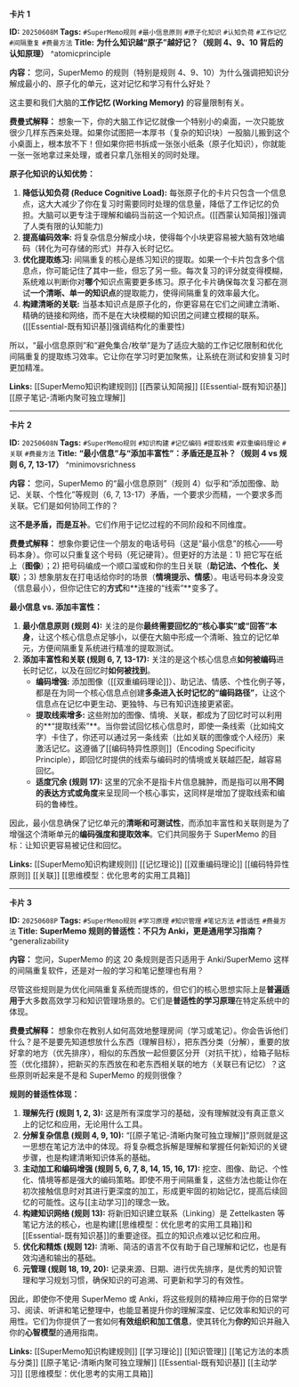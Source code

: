 
**卡片 1**

**ID:** `20250608M`
**Tags:** `#SuperMemo规则` `#最小信息原则` `#原子化知识` `#认知负荷` `#工作记忆` `#间隔重复` `#费曼方法`
**Title:** **为什么知识越“原子”越好记？（规则 4、9、10 背后的认知原理）** ^atomicprinciple

**内容：**
您问，SuperMemo 的规则（特别是规则 4、9、10）为什么强调把知识分解成最小的、原子化的单元，这对记忆和学习有什么好处？

这主要和我们大脑的**工作记忆 (Working Memory)** 的容量限制有关。

**费曼式解释：** 想象一下，你的大脑工作记忆就像一个特别小的桌面，一次只能放很少几样东西来处理。如果你试图把一本厚书（复杂的知识块）一股脑儿搬到这个小桌面上，根本放不下！但如果你把书拆成一张张小纸条（原子化知识），你就能一张一张地拿过来处理，或者只拿几张相关的同时处理。

**原子化知识的认知优势：**

1.  **降低认知负荷 (Reduce Cognitive Load):** 每张原子化的卡片只包含一个信息点，这大大减少了你在复习时需要同时处理的信息量，降低了工作记忆的负担。大脑可以更专注于理解和编码当前这一个知识点。([[西蒙认知简报]]强调了人类有限的认知能力)
2.  **提高编码效率:** 将复杂信息分解成小块，使得每个小块更容易被大脑有效地编码（转化为可存储的形式）并存入长时记忆。
3.  **优化提取练习:** 间隔重复的核心是练习知识的提取。如果一个卡片包含多个信息点，你可能记住了其中一些，但忘了另一些。每次复习的评分就变得模糊，系统难以判断你对**哪个**知识点需要更多练习。原子化卡片确保每次复习都在测试**一个清晰、单一的知识点**的提取能力，使得间隔重复的效率最大化。
4.  **构建清晰的关联:** 当基本知识点是原子化的，你更容易在它们之间建立清晰、精确的链接和网络，而不是在大块模糊的知识团之间建立模糊的联系。([[Essential-既有知识基]]强调结构化的重要性)

所以，“最小信息原则”和“避免集合/枚举”是为了适应大脑的工作记忆限制和优化间隔重复的提取练习效率。它让你在学习时更加聚焦，让系统在测试和安排复习时更加精准。

**Links:** [[SuperMemo知识构建规则]] [[西蒙认知简报]] [[Essential-既有知识基]] [[原子笔记-清晰内聚可独立理解]] 

---

**卡片 2**

**ID:** `20250608N`
**Tags:** `#SuperMemo规则` `#知识构建` `#记忆编码` `#提取线索` `#双重编码理论` `#关联` `#费曼方法`
**Title:** **“最小信息”与“添加丰富性”：矛盾还是互补？（规则 4 vs 规则 6, 7, 13-17）** ^minimovsrichness

**内容：**
您问，SuperMemo 的“最小信息原则”（规则 4）似乎和“添加图像、助记、关联、个性化”等规则（6, 7, 13-17）矛盾，一个要求少而精，一个要求多而关联。它们是如何协同工作的？

这**不是矛盾，而是互补**。它们作用于记忆过程的不同阶段和不同维度。

**费曼式解释：** 想象你要记住一个朋友的电话号码（这是“最小信息”的核心——号码本身）。你可以只重复这个号码（死记硬背）。但更好的方法是：1) 把它写在纸上（**图像**）；2) 把号码编成一个顺口溜或和你的生日关联（**助记法、个性化、关联**）；3) 想象朋友在打电话给你时的场景（**情境提示、情感**）。电话号码本身没变（信息最小），但你记住它的**方式**和**连接的“线索”**变多了。

**最小信息 vs. 添加丰富性：**

1.  **最小信息原则 (规则 4):** 关注的是你**最终需要回忆的“核心事实”或“回答”本身**，让这个核心信息点足够小，以便在大脑中形成一个清晰、独立的记忆单元，方便间隔重复系统进行精准的提取测试。
2.  **添加丰富性和关联 (规则 6, 7, 13-17):** 关注的是这个核心信息点**如何被编码**进长时记忆，以及在回忆时**如何被找到**。
    *   **编码增强:** 添加图像（[[双重编码理论]]）、助记法、情感、个性化例子等，都是在为同一个核心信息点创建**多条进入长时记忆的“编码路径”**，让这个信息点在记忆中更生动、更独特、与已有知识连接更紧密。
    *   **提取线索增多:** 这些附加的图像、情境、关联，都成为了回忆时可以利用的**“提取线索”**。当你尝试回忆核心信息时，即使一条线索（比如纯文字）卡住了，你还可以通过另一条线索（比如关联的图像或个人经历）来激活记忆。这遵循了[[编码特异性原则]]（Encoding Specificity Principle），即回忆时提供的线索与编码时的情境或关联越匹配，越容易回忆。
    *   **适度冗余 (规则 17):** 这里的冗余不是指卡片信息臃肿，而是指可以用**不同的表达方式或角度**来呈现同一个核心事实，这同样是增加了提取线索和编码的鲁棒性。

因此，最小信息确保了记忆单元的**清晰和可测试性**，而添加丰富性和关联则是为了增强这个清晰单元的**编码强度和提取效率**。它们共同服务于 SuperMemo 的目标：让知识更容易被记住和回忆。

**Links:** [[SuperMemo知识构建规则]] [[记忆理论]] [[双重编码理论]] [[编码特异性原则]] [[关联]] [[思维模型：优化思考的实用工具箱]]

---

**卡片 3**

**ID:** `20250608P`
**Tags:** `#SuperMemo规则` `#学习原理` `#知识管理` `#笔记方法` `#普适性` `#费曼方法`
**Title:** **SuperMemo 规则的普适性：不只为 Anki，更是通用学习指南？** ^generalizability

**内容：**
您问，SuperMemo 的这 20 条规则是否只适用于 Anki/SuperMemo 这样的间隔重复软件，还是对一般的学习和笔记整理也有用？

尽管这些规则是为优化间隔重复系统而提炼的，但它们的核心思想实际上是**普遍适用于**大多数高效学习和知识管理场景的。它们是**普适性的学习原理**在特定系统中的体现。

**费曼式解释：** 想象你在教别人如何高效地整理房间（学习或笔记）。你会告诉他们什么？是不是要先知道想放什么东西（理解目标），把东西分类（分解），重要的放好拿的地方（优先排序），相似的东西放一起但要区分开（对抗干扰），给箱子贴标签（优化措辞），把新买的东西放在和老东西相关联的地方（关联已有记忆）？这些原则听起来是不是和 SuperMemo 的规则很像？

**规则的普适性体现：**

1.  **理解先行 (规则 1, 2, 3):** 这是所有深度学习的基础，没有理解就没有真正意义上的记忆和应用，无论用什么工具。
2.  **分解复杂信息 (规则 4, 9, 10):** “[[原子笔记-清晰内聚可独立理解]]”原则就是这一思想在笔记方法中的体现。将复杂概念拆解是理解和掌握任何新知识的关键步骤，也是构建清晰知识体系的基础。
3.  **主动加工和编码增强 (规则 5, 6, 7, 8, 14, 15, 16, 17):** 挖空、图像、助记、个性化、情境等都是强大的编码策略。即使不用于间隔重复，这些方法也能让你在初次接触信息时对其进行更深度的加工，形成更牢固的初始记忆，提高后续回忆的可能性。这与[[主动学习]]的理念一致。
4.  **构建知识网络 (规则 13):** 将新旧知识建立联系（Linking）是 Zettelkasten 等笔记方法的核心，也是构建[[思维模型：优化思考的实用工具箱]]和[[Essential-既有知识基]]的重要途径。孤立的知识点难以记忆和应用。
5.  **优化和精炼 (规则 12):** 清晰、简洁的语言不仅有助于自己理解和记忆，也是有效沟通和输出的基础。
6.  **元管理 (规则 18, 19, 20):** 记录来源、日期、进行优先排序，是优秀的知识管理和学习规划习惯，确保知识的可追溯、可更新和学习的有效性。

因此，即使你不使用 SuperMemo 或 Anki，将这些规则的精神应用于你的日常学习、阅读、听讲和笔记整理中，也能显著提升你的理解深度、记忆效率和知识的可用性。它们为你提供了一套如何**有效组织和加工信息**，使其转化为**你的**知识并融入你的**心智模型**的通用指南。

**Links:** [[SuperMemo知识构建规则]] [[学习理论]] [[知识管理]] [[笔记方法的本质与分类]] [[原子笔记-清晰内聚可独立理解]] [[Essential-既有知识基]] [[主动学习]] [[思维模型：优化思考的实用工具箱]]